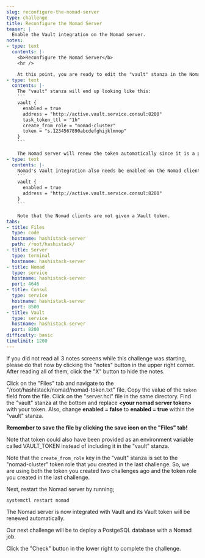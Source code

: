 ```yaml
---
slug: reconfigure-the-nomad-server
type: challenge
title: Reconfigure the Nomad Server
teaser: |
  Enable the Vault integration on the Nomad server.
notes:
- type: text
  contents: |-
    <b>Reconfigure the Nomad Server</b>
    <hr />

    At this point, you are ready to edit the "vault" stanza in the Nomad server's configuration file, "/root/hashistack/nomad/nomad.hcl". You will add the token you generated two challenges ago and also enable the Vault integration.
- type: text
  contents: |-
    The "vault" stanza will end up looking like this:
    ```
    vault {
      enabled = true
      address = "http://active.vault.service.consul:8200"
      task_token_ttl = "1h"
      create_from_role = "nomad-cluster"
      token = "s.1234567890abcdefghijklmnop"
    }
    ```

    The Nomad server will renew the token automatically since it is a periodic token.
- type: text
  contents: |-
    Nomad's Vault integration also needs be enabled on the Nomad clients, but this has already been done for you. The "vault" stanza on the clients looks like this:
    ```
    vault {
      enabled = true
      address = "http://active.vault.service.consul:8200"
    }
    ```

    Note that the Nomad clients are not given a Vault token.
tabs:
- title: Files
  type: code
  hostname: hashistack-server
  path: /root/hashistack/
- title: Server
  type: terminal
  hostname: hashistack-server
- title: Nomad
  type: service
  hostname: hashistack-server
  port: 4646
- title: Consul
  type: service
  hostname: hashistack-server
  port: 8500
- title: Vault
  type: service
  hostname: hashistack-server
  port: 8200
difficulty: basic
timelimit: 1200
---
```

If you did not read all 3 notes screens while this challenge was starting, please do that now by clicking the "notes" button in the upper right corner. After reading all of them, click the "X" button to hide the notes.

Click on the "Files" tab and navigate to the "/root/hashistack/nomad/nomad-token.txt" file. Copy the value of the `token` field from the file. Click on the "server.hcl" file in the same directory. Find the "vault" stanza at the bottom and replace <b><your nomad server token\></b> with your token. Also, change <b>enabled = false</b> to <b>enabled = true</b> within the "vault" stanza.

<b>Remember to save the file by clicking the save icon on the "Files" tab!</b>

Note that token could also have been provided as an environment variable called VAULT_TOKEN instead of including it in the "vault" stanza.

Note that the `create_from_role` key in the "vault" stanza is set to the "nomad-cluster" token role that you created in the last challenge. So, we are using both the token you created two challenges ago and the token role you created in the last challenge.

Next, restart the Nomad server by running;
```
systemctl restart nomad
```
The Nomad server is now integrated with Vault and its Vault token will be renewed automatically.

Our next challenge will be to deploy a PostgeSQL database with a Nomad job.

Click the "Check" button in the lower right to complete the challenge.